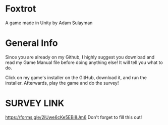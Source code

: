 # Foxtrot
A game made in Unity by Adam Sulayman


# General Info 
Since you are already on my Github, I highly suggest you download and read my Game Manual file before doing anything else!
It will tell you what to do. 

Click on my game's installer on the GitHub, download it, and run the installer. Afterwards, play the game and do the survey!

# SURVEY LINK
https://forms.gle/2iUwe6cKe5EBi8Jm6
Don't forget to fill this out!
